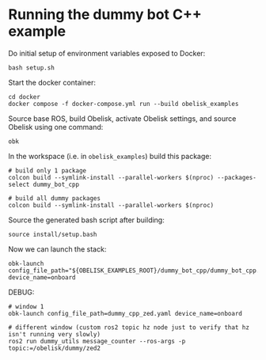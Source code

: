 # Running the dummy bot C++ example
Do initial setup of environment variables exposed to Docker:
```
bash setup.sh
```
Start the docker container:
```
cd docker
docker compose -f docker-compose.yml run --build obelisk_examples
```
Source base ROS, build Obelisk, activate Obelisk settings, and source Obelisk using one command:
```
obk
```

In the workspace (i.e. in `obelisk_examples`) build this package:
```
# build only 1 package
colcon build --symlink-install --parallel-workers $(nproc) --packages-select dummy_bot_cpp

# build all dummy packages
colcon build --symlink-install --parallel-workers $(nproc)
```
Source the generated bash script after building:
```
source install/setup.bash
```
Now we can launch the stack:
```
obk-launch config_file_path="${OBELISK_EXAMPLES_ROOT}/dummy_bot_cpp/dummy_bot_cpp.yaml" device_name=onboard
```
DEBUG:
```
# window 1
obk-launch config_file_path=dummy_cpp_zed.yaml device_name=onboard

# different window (custom ros2 topic hz node just to verify that hz isn't running very slowly)
ros2 run dummy_utils message_counter --ros-args -p topic:=/obelisk/dummy/zed2
```

